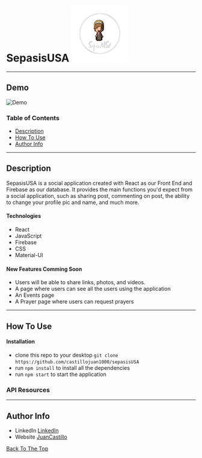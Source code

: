 # SepasisUSA                    ![Project Image](src/photos/sepasis1.png)


 

 ---

 ## Demo
 ![Demo](sepasis.gif)

 ### Table of Contents

- [Description](#description)
- [How To Use](#how-to-use)
- [Author Info](#author-info)

---

## Description

SepasisUSA is a social application created with React as our Front End and Firebase as our database. It provides the main functions you'd expect from a social application, such as sharing post, commenting on post, the ability to change your profile pic and name, and much more. 

#### Technologies

- React 
- JavaScript 
- Firebase
- CSS 
- Material-UI

#### New Features Comming Soon
- Users will be able to share links, photos, and videos.
- A page where users can see all the users using the application
- An Events page 
- A Prayer page where users can request prayers

---

## How To Use

#### Installation 

- clone this repo to your desktop `git clone https://github.com/castillojuan1000/sepasisUSA`
- run `npm install` to install all the dependencies
- run `npm start` to start the application

### API Resources 

--- 

## Author Info
 - LinkedIn [LinkedIn](https://www.linkedin.com/in/juan-m-castillo-355403186/)
 - Website [JuanCastillo](https://juancastillo.dev/)

 [Back To The Top](#sepasisUSA)